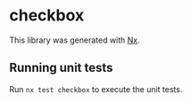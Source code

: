 # checkbox

This library was generated with [Nx](https://nx.dev).

## Running unit tests

Run `nx test checkbox` to execute the unit tests.
